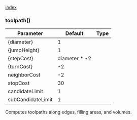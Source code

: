 [index](../../nb/api/index.md)
### toolpath()
Parameter|Default|Type
---|---|---
{diameter}|1|
{jumpHeight}|1|
{stepCost}|diameter * -2|
{turnCost}|-2|
neighborCost|-2|
stopCost|30
candidateLimit|1
subCandidateLimit|1

Computes toolpaths along edges, filling areas, and volumes.
